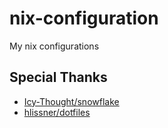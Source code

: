 # nix-configuration

My nix configurations


## Special Thanks

- [Icy-Thought/snowflake](https://github.com/Icy-Thought/snowflake)
- [hlissner/dotfiles](https://github.com/hlissner/dotfiles)
